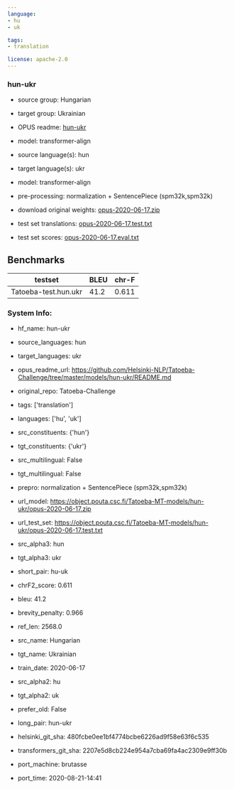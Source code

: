 ```yaml
---
language: 
- hu
- uk

tags:
- translation

license: apache-2.0
---
```


### hun-ukr

* source group: Hungarian 
* target group: Ukrainian 
*  OPUS readme: [hun-ukr](https://github.com/Helsinki-NLP/Tatoeba-Challenge/tree/master/models/hun-ukr/README.md)

*  model: transformer-align
* source language(s): hun
* target language(s): ukr
* model: transformer-align
* pre-processing: normalization + SentencePiece (spm32k,spm32k)
* download original weights: [opus-2020-06-17.zip](https://object.pouta.csc.fi/Tatoeba-MT-models/hun-ukr/opus-2020-06-17.zip)
* test set translations: [opus-2020-06-17.test.txt](https://object.pouta.csc.fi/Tatoeba-MT-models/hun-ukr/opus-2020-06-17.test.txt)
* test set scores: [opus-2020-06-17.eval.txt](https://object.pouta.csc.fi/Tatoeba-MT-models/hun-ukr/opus-2020-06-17.eval.txt)

## Benchmarks

| testset               | BLEU  | chr-F |
|-----------------------|-------|-------|
| Tatoeba-test.hun.ukr 	| 41.2 	| 0.611 |


### System Info: 
- hf_name: hun-ukr

- source_languages: hun

- target_languages: ukr

- opus_readme_url: https://github.com/Helsinki-NLP/Tatoeba-Challenge/tree/master/models/hun-ukr/README.md

- original_repo: Tatoeba-Challenge

- tags: ['translation']

- languages: ['hu', 'uk']

- src_constituents: {'hun'}

- tgt_constituents: {'ukr'}

- src_multilingual: False

- tgt_multilingual: False

- prepro:  normalization + SentencePiece (spm32k,spm32k)

- url_model: https://object.pouta.csc.fi/Tatoeba-MT-models/hun-ukr/opus-2020-06-17.zip

- url_test_set: https://object.pouta.csc.fi/Tatoeba-MT-models/hun-ukr/opus-2020-06-17.test.txt

- src_alpha3: hun

- tgt_alpha3: ukr

- short_pair: hu-uk

- chrF2_score: 0.611

- bleu: 41.2

- brevity_penalty: 0.966

- ref_len: 2568.0

- src_name: Hungarian

- tgt_name: Ukrainian

- train_date: 2020-06-17

- src_alpha2: hu

- tgt_alpha2: uk

- prefer_old: False

- long_pair: hun-ukr

- helsinki_git_sha: 480fcbe0ee1bf4774bcbe6226ad9f58e63f6c535

- transformers_git_sha: 2207e5d8cb224e954a7cba69fa4ac2309e9ff30b

- port_machine: brutasse

- port_time: 2020-08-21-14:41
